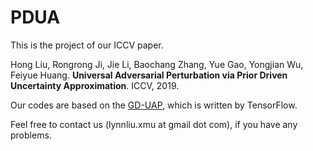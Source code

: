 # PDUA

This is the project of our ICCV paper.

Hong Liu, Rongrong Ji, Jie Li, Baochang Zhang, Yue Gao, Yongjian Wu, Feiyue Huang. **Universal Adversarial Perturbation via Prior Driven Uncertainty Approximation**. ICCV, 2019. 

Our codes are based on the [GD-UAP](https://github.com/val-iisc/GD-UAP), which is written by TensorFlow.

Feel free to contact us (lynnliu.xmu at gmail dot com), if you have any problems.
